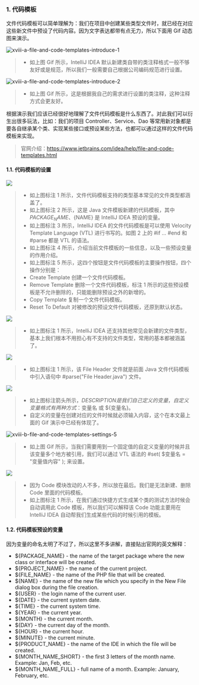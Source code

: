 ### 1. 代码模板

文件代码模板可以简单理解为：我们在项目中创建某些类型文件时，就已经在对应这些新文件中预设了代码内容。因为文字表达都带有点无力，所以下面用 Gif 动态图来演示。


![xviii-a-file-and-code-templates-introduce-1](_v_images/20190414203829628_28311.gif)

> - 如上图 Gif 所示，IntelliJ IDEA 默认新建类自带的类注释格式一般不够友好或是规范，所以我们一般需要自己根据公司编码规范进行设置。


![xviii-a-file-and-code-templates-introduce-2](_v_images/20190414203904630_11001.gif)



> - 如上图 Gif 所示，这是根据我自己的需求进行设置的类注释，这种注释方式会更友好。

根据演示我们应该已经很好地理解了文件代码模板是什么东西了。对此我们可以衍生出很多玩法，比如：我们的项目 Controller、Service、Dao 等常用新对象都是要各自继承某个类、实现某些接口或预设某些方法，也都可以通过这样的文件代码模板来实现。

> 官网介绍：https://www.jetbrains.com/idea/help/file-and-code-templates.html


#### 1.1. 代码模板的设置

![](_v_images/20190414204008743_16690.png)


> - 如上图标注 1 所示，文件代码模板支持的类型基本常见的文件类型都涵盖了。
> - 如上图标注 2 所示，这是 Java 文件模板新建的代码模板，其中 ${PACKAGE_NAME}、${NAME} 是 IntelliJ IDEA 预设的变量。
> - 如上图标注 3 所示，IntelliJ IDEA 的文件代码模板是可以使用 Velocity Template Language (VTL) 进行书写的。如图 2 上的 #if ... #end 和 #parse 都是 VTL 的语法。
> - 如上图标注 4 所示，介绍当前文件模板的一些信息，以及一些预设变量的作用介绍。
> - 如上图标注 5 所示，这四个按钮是文件代码模板的主要操作按钮，四个操作分别是：
> - Create Template 创建一个文件代码模板。
> - Remove Template 删除一个文件代码模板，标注 1 所示的这些预设模板是不允许删除的，只能能删除预设之外的新增的。
> - Copy Template 复制一个文件代码模板。
> - Reset To Default 对被修改的预设文件代码模板，还原到默认状态。

![](_v_images/20190414204140775_10588.png)


> - 如上图标注 1 所示，IntelliJ IDEA 还支持其他常见会新建的文件类型，基本上我们根本不用担心有不支持的文件类型，常用的基本都被涵盖了。

![](_v_images/20190414204205646_2447.png)


> - 如上图标注 1 所示，该 File Header 文件就是前面 Java 文件代码模板中引入语句中 #parse("File Header.java") 文件。


![](_v_images/20190414204229439_4943.png)


> - 如上图标注箭头所示，${DESCRIPTION} 是我们自己定义的变量，自定义变量格式有两种方式：$变量名 或 ${变量名}。
> - 自定义的变量在创建对应的文件时候就必须输入内容，这个在本文最上面的 Gif 演示中已经有体现了。


![xviii-b-file-and-code-templates-settings-5](_v_images/20190414204309214_22965.gif)



> - 如上图 Gif 所示，当我们需要用到一个固定值的自定义变量的时候并且该变量多个地方被引用，我们可以通过 VTL 语法的 #set( $变量名 = "变量值内容" ); 来设置。

![](_v_images/20190414204335194_29572.png)



> - 因为 Code 模块改动的人不多，所以放在最后。我们是无法新建、删除 Code 里面的代码模板。
> - 如上图标注 1 所示，在我们通过快捷方式生成某个类的测试方法时候会自动调用此 Code 模板，所以我们可以解释该 Code 功能主要用在 IntelliJ IDEA 自动帮我们生成某些代码的时候引用的模板。

#### 1.2. 代码模板预设的变量

因为变量的命名太明了不过了，所以这里不多讲解，直接贴出官网的英文解释：

- ${PACKAGE_NAME} - the name of the target package where the new class or interface will be created.
- ${PROJECT_NAME} - the name of the current project.
- ${FILE_NAME} - the name of the PHP file that will be created.
- ${NAME} - the name of the new file which you specify in the New File dialog box during the file creation.
- ${USER} - the login name of the current user.
- ${DATE} - the current system date.
- ${TIME} - the current system time.
- ${YEAR} - the current year.
- ${MONTH} - the current month.
- ${DAY} - the current day of the month.
- ${HOUR} - the current hour.
- ${MINUTE} - the current minute.
- ${PRODUCT_NAME} - the name of the IDE in which the file will be created.
- ${MONTH_NAME_SHORT} - the first 3 letters of the month name. Example: Jan, Feb, etc.
- ${MONTH_NAME_FULL} - full name of a month. Example: January, February, etc.